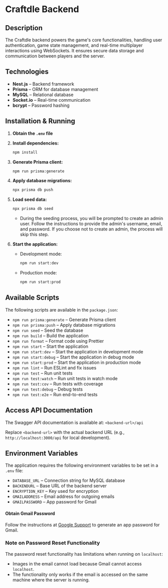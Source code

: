 # Craftdle Backend

## Description
The Craftdle backend powers the game's core functionalities, handling user authentication, game state management, and real-time multiplayer interactions using WebSockets. It ensures secure data storage and communication between players and the server.

## Technologies
- **Nest.js** – Backend framework
- **Prisma** – ORM for database management
- **MySQL** – Relational database
- **Socket.io** – Real-time communication
- **bcrypt** – Password hashing

## Installation & Running

1. **Obtain the `.env` file**
2. **Install dependencies:**
   ```sh
   npm install
   ```
3. **Generate Prisma client:**
   ```sh
   npm run prisma:generate
   ```
4. **Apply database migrations:**
   ```sh
   npx prisma db push
   ```
5. **Load seed data:**
   ```sh
   npx prisma db seed
   ```
   - During the seeding process, you will be prompted to create an admin user. Follow the instructions to provide the admin's username, email, and password. If you choose not to create an admin, the process will skip this step.

6. **Start the application:**
   - Development mode:
     ```sh
     npm run start:dev
     ```
   - Production mode:
     ```sh
     npm run start:prod
     ```

## Available Scripts

The following scripts are available in the `package.json`:

- `npm run prisma:generate` – Generate Prisma client
- `npm run prisma:push` – Apply database migrations
- `npm run seed` – Seed the database
- `npm run build` – Build the application
- `npm run format` – Format code using Prettier
- `npm run start` – Start the application
- `npm run start:dev` – Start the application in development mode
- `npm run start:debug` – Start the application in debug mode
- `npm run start:prod` – Start the application in production mode
- `npm run lint` – Run ESLint and fix issues
- `npm run test` – Run unit tests
- `npm run test:watch` – Run unit tests in watch mode
- `npm run test:cov` – Run tests with coverage
- `npm run test:debug` – Debug tests
- `npm run test:e2e` – Run end-to-end tests

## Access API Documentation
   The Swagger API documentation is available at: `<backend-url>/api`

   Replace `<backend-url>` with the actual backend URL (e.g., `http://localhost:3000/api` for local development).

## Environment Variables
The application requires the following environment variables to be set in a `.env` file:

- `DATABASE_URL` – Connection string for MySQL database
- `BACKENDURL` – Base URL of the backend server
- `ENCRYPTION_KEY` – Key used for encryption
- `GMAILADDRESS` – Email address for outgoing emails
- `GMAILPASSWORD` – App password for Gmail

#### Obtain Gmail Password
Follow the instructions at [Google Support](https://support.google.com/mail/answer/185833) to generate an app password for Gmail.

### Note on Password Reset Functionality
The password reset functionality has limitations when running on `localhost`:
- Images in the email cannot load because Gmail cannot access `localhost`.
- The functionality only works if the email is accessed on the same machine where the server is running.